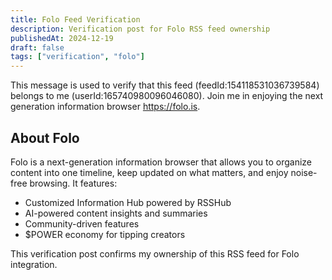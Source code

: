 ```yaml
---
title: Folo Feed Verification
description: Verification post for Folo RSS feed ownership
publishedAt: 2024-12-19
draft: false
tags: ["verification", "folo"]
---
```


This message is used to verify that this feed (feedId:154118531036739584) belongs to me (userId:165740980096046080). Join me in enjoying the next generation information browser https://folo.is.

## About Folo

Folo is a next-generation information browser that allows you to organize content into one timeline, keep updated on what matters, and enjoy noise-free browsing. It features:

- Customized Information Hub powered by RSSHub
- AI-powered content insights and summaries
- Community-driven features
- $POWER economy for tipping creators

This verification post confirms my ownership of this RSS feed for Folo integration.